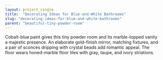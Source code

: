 ```yaml
---
layout: project_single
title:  "Decorating Ideas for Blue-and-White Bathrooms"
slug: "decorating-ideas-for-blue-and-white-bathrooms"
parent: "beautiful-tiny-powder-room"
---
```

Cobalt-blue paint gives this tiny powder room and its marble-topped vanity a majestic presence. An elaborate gold-finish mirror, matching fixtures, and a pair of sconces dripping with crystal beads add romantic appeal. The floor wears honed-marble floor tiles with gray, taupe, and ivory striations.